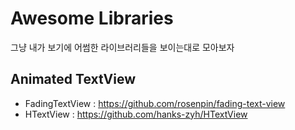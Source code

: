 # Awesome Libraries

그냥 내가 보기에 어썸한 라이브러리들을 보이는대로 모아보자



## Animated TextView

* FadingTextView : https://github.com/rosenpin/fading-text-view
* HTextView : https://github.com/hanks-zyh/HTextView